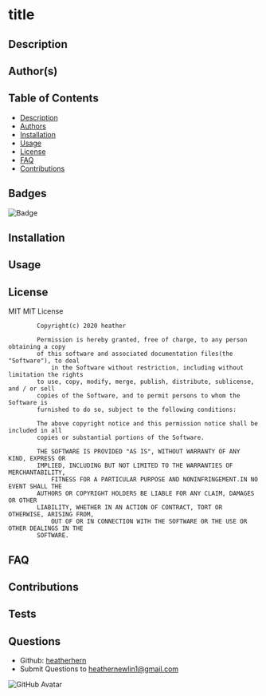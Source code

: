 

# title

## Description


## Author(s)


## Table of Contents
* [Description](#description)
* [Authors](#author(s))
* [Installation](#installation)
* [Usage](#usage)
* [License](#license)
* [FAQ](#faq)
* [Contributions](#contributions)
    
## Badges
![Badge](https://img.shields.io/badge/license-MIT-<green>)  

## Installation


## Usage


## License
MIT
MIT License 
    
            Copyright(c) 2020 heather
    
            Permission is hereby granted, free of charge, to any person obtaining a copy
            of this software and associated documentation files(the "Software"), to deal
                in the Software without restriction, including without limitation the rights
            to use, copy, modify, merge, publish, distribute, sublicense, and / or sell
            copies of the Software, and to permit persons to whom the Software is
            furnished to do so, subject to the following conditions:
    
            The above copyright notice and this permission notice shall be included in all
            copies or substantial portions of the Software.
    
            THE SOFTWARE IS PROVIDED "AS IS", WITHOUT WARRANTY OF ANY KIND, EXPRESS OR
            IMPLIED, INCLUDING BUT NOT LIMITED TO THE WARRANTIES OF MERCHANTABILITY,
                FITNESS FOR A PARTICULAR PURPOSE AND NONINFRINGEMENT.IN NO EVENT SHALL THE
            AUTHORS OR COPYRIGHT HOLDERS BE LIABLE FOR ANY CLAIM, DAMAGES OR OTHER
            LIABILITY, WHETHER IN AN ACTION OF CONTRACT, TORT OR OTHERWISE, ARISING FROM,
                OUT OF OR IN CONNECTION WITH THE SOFTWARE OR THE USE OR OTHER DEALINGS IN THE
            SOFTWARE.

## FAQ


## Contributions


## Tests


## Questions
* Github: [heatherhern](http://github.com/heatherhern)
* Submit Questions to [heathernewlin1@gmail.com](heathernewlin1@gmail.com)

![GitHub Avatar](https://avatars0.githubusercontent.com/u/68087628?v=4)

